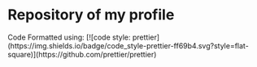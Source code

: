 <h1>Repository of my profile</h1>
Code Formatted using:
[![code style: prettier](https://img.shields.io/badge/code_style-prettier-ff69b4.svg?style=flat-square)](https://github.com/prettier/prettier)

